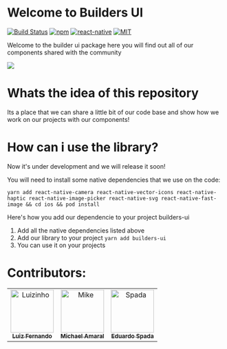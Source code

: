 # Welcome to Builders UI

[![Build Status][check-badge]][workflows]
[![npm][npm-badge]][npm]
[![react-native][rn-badge]][rn]
[![MIT][license-badge]][license]

[npm-badge]: https://img.shields.io/npm/v/@platformbuilders/react-native-ui.svg
[npm]: https://www.npmjs.com/package/@platformbuilders/react-native-ui
[rn]: https://facebook.github.io/react-native
[rn-badge]: https://img.shields.io/badge/react--native-v0.61-05A5D1.svg
[license-badge]: https://img.shields.io/dub/l/vibe-d.svg
[license]: https://raw.githubusercontent.com/platformbuilders/react-native-element/master/LICENSE.md
[workflows]: https://github.com/platformbuilders/react-native-ui/actions
[check-badge]: https://github.com/platformbuilders/react-native-ui/workflows/check/badge.svg

Welcome to the builder ui package here you will find out all of our components shared with the community

<img src="https://pbs.twimg.com/profile_images/1093878457807847425/3oSyUp1U_400x400.jpg">

# Whats the idea of this repository

Its a place that we can share a little bit of our code base and show how we work on our projects with our components!

# How can i use the library?

Now it's under development and we will release it soon!

You will need to install some native dependencies that we use on the code:

```
yarn add react-native-camera react-native-vector-icons react-native-haptic react-native-image-picker react-native-svg react-native-fast-image && cd ios && pod install
```

Here's how you add our dependencie to your project builders-ui

1. Add all the native dependencies listed above
2. Add our library to your project `yarn add builders-ui`
3. You can use it on your projects

# Contributors:

<table>
   <tr>
      <td align="center">
         <a href="https://github.com/LFSCamargo">
         <img src="https://avatars0.githubusercontent.com/u/44933973?s=460&v=4" width="100px;" alt="Luizinho"/>
         <br />
         <sub>
         <b>Luiz Fernando</b>
         </esub>
         </a>
      </td>
      <td align="center">
         <a href="https://github.com/ammichael">
         <img src="https://avatars1.githubusercontent.com/u/6873880?s=460&v=4" width="100px;" alt="Mike"/>
         <br />
         <sub>
         <b>Michael Amaral</b>
         </esub>
         </a>
      </td>
      <td align="center">
         <a href="https://github.com/duspada">
         <img src="https://avatars3.githubusercontent.com/u/12535294?s=460&v=4" width="100px;" alt="Spada"/>
         <br />
         <sub>
         <b>Eduardo Spada</b>
         </esub>
         </a>
      </td>
   </tr>
</table>

